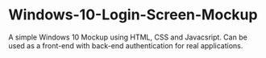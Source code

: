 # Windows-10-Login-Screen-Mockup
A simple Windows 10 Mockup using HTML, CSS and Javacsript. Can be used as a front-end with back-end authentication for real applications.
